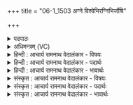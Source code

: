 +++
title = "06-1_1503 अग्ने विश्वेभिरग्निभिर्जोषि"

+++
<details><summary>पदपाठः</summary>

अ꣡ग्ने꣢꣯। वि꣡श्वे꣢꣯भिः। अ꣣ग्नि꣡भिः꣢। जो꣡षि꣢꣯। ब्र꣡ह्म꣢꣯। स꣣हस्कृत। सहः। कृत। ये। दे꣣वत्रा꣢। ये। आ꣣यु꣡षु꣢। ते꣡भिः꣢꣯। नः꣣। महय। गि꣡रः꣢꣯। १५०३।
</details>

<details><summary>अधिमन्त्रम् (VC)</summary>

- विश्वे देवाः
- अग्निस्तापसः
- अनुष्टुप्
- गान्धारः
</details>

<details><summary>हिन्दी : आचार्य रामनाथ वेदालंकार - विषयः</summary>

प्रथम मन्त्र में अग्नि नाम से जगदीश्वर से प्रार्थना की गयी है।
</details>

<details><summary>हिन्दी : आचार्य रामनाथ वेदालंकार - पदार्थः</summary>

पदार्थान्वयभाषाः -  (हे सहस्कृत) ध्यान-बल से प्रकट किये गये (अग्ने) विश्ववन्द्य परमात्मन् ! आप (विश्वेभिः) सब (अग्निभिः) तेजों के साथ (ब्रह्म) हमारे अन्तरात्मा को (जोषि) प्राप्त होओ। (ये) जो तेज (देवत्रा) प्रकाशक बिजली,सूर्य आदियों में हैं और (ये) जो तेज (आयुषु) मनुष्यों में हैं,(तेभिः) उनसे (नः) हमारी (गिरः) वाणियों को (महया) महिमामय करो ॥१॥
</details>

<details><summary>हिन्दी : आचार्य रामनाथ वेदालंकार - भावार्थः</summary>

भावार्थभाषाः -  परमात्मा ने जो अग्नियाँ रची हैं,उनसे तेज के तत्त्व को लेकर हम अपने वाणी,मन,बुद्धि,आत्मा आदि को तेजस्वी बनायें ॥१॥
</details>

<details><summary>संस्कृत : आचार्य रामनाथ वेदालंकार - विषयः</summary>

तत्राद्ये मन्त्रेऽग्निनाम्ना जगदीश्वरं प्रार्थयते।
</details>

<details><summary>संस्कृत : आचार्य रामनाथ वेदालंकार - पदार्थः</summary>

पदार्थान्वयभाषाः -  हे (सहस्कृत) सहसा ध्यानबलेन कृत आविष्कृत, (अग्ने) विश्ववन्द्य परमात्मन् ! त्वम् (विश्वेभिः) समस्तैः (अग्निभिः) तेजोभिः सह (ब्रह्म) अस्माकं अन्तरात्मानम् (जोषि) जुषस्व। (ये) ये अग्नयः तेजांसि (देवत्रा) देवे प्रकाशकेषु विद्युत्सूर्यादिषु सन्ति (ये) ये चाग्नयः तेजांसि (आयुषु) मनुष्येषु सन्ति (तेभिः) तैः (नः) अस्माकम् (गिरः) वाचः (महय) महिमान्विताः कुरु ॥१॥
</details>

<details><summary>संस्कृत : आचार्य रामनाथ वेदालंकार - भावार्थः</summary>

भावार्थभाषाः -  परमात्मना येऽग्नयो रचिताः सन्ति तेभ्यस्तेजस्तत्त्वं गृहीत्वा वयं स्वकीयानि वाङ्मनोबुद्ध्यात्मादीनि तेजोमन्ति कुर्याम ॥१॥
</details>